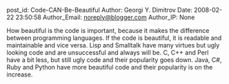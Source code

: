 post_id: Code-CAN-Be-Beautiful
Author: Georgi Y. Dimitrov
Date: 2008-02-22 23:50:58
Author_Email: noreply@blogger.com
Author_IP: None

How beautiful is the code is important, because it makes the difference between programming languages. If the code is beautiful, it is readable and maintainable and vice versa. Lisp and Smalltalk have many virtues but ugly looking code and are unsuccessful and always will be. C, C++ and Perl have a bit less, but still ugly code and their popularity goes down. Java, C#, Ruby and Python have more beautiful code and their popularity is on the increase.
